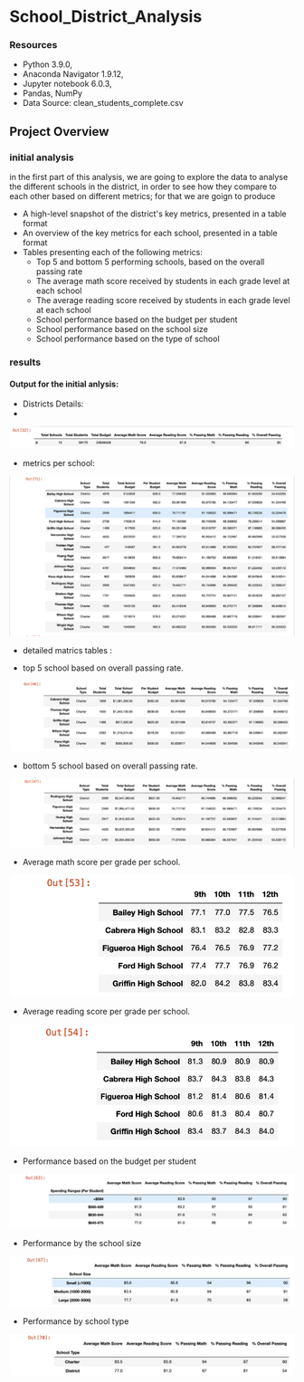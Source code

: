 # School_District_Analysis

### Resources
* Python 3.9.0, 
* Anaconda Navigator 1.9.12,
* Jupyter notebook 6.0.3,
* Pandas, NumPy
* Data Source: clean_students_complete.csv

## Project Overview

### initial analysis

in the first part of this analysis, we are going to explore the data to analyse the different schools in the district, in order to see how they compare to each other based on different metrics; for that we are goign to produce

- A high-level snapshot of the district's key metrics, presented in a table format
- An overview of the key metrics for each school, presented in a table format
- Tables presenting each of the following metrics: 
  * Top 5 and bottom 5 performing schools, based on the overall passing rate
  * The average math score received by students in each grade level at each school
  * The average reading score received by students in each grade level at each school
  * School performance based on the budget per student
  * School performance based on the school size 
  * School performance based on the type of school
 
 ### results 
#### Output for the initial anlysis:

- Districts Details:
- 
![picture](Images/p1.png)

- metrics per school: 

![picture](Images/2.png)

- detailed matrics tables :

* top 5 school based on overall passing rate.

![picture](Images/3.png) 

* bottom 5 school based on overall passing rate.

![picture](Images/4.png)

* Average math score per grade per school.

![picture](Images/5.png)

* Average reading score per grade per school.

![picture](Images/6.png)

* Performance based on the budget per student

![picture](Images/7.png)

* Performance by the school size 

![picture](Images/8.png)

* Performance by school type

![picture](Images/9.png)
